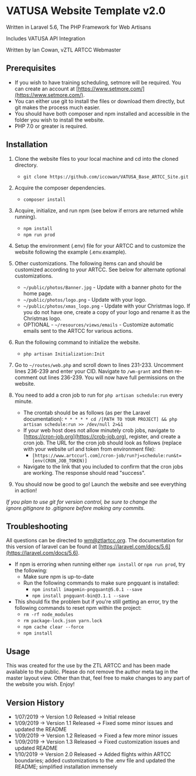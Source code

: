 VATUSA Website Template v2.0
============================

Written in Laravel 5.6, The PHP Framework for Web Artisans

Includes VATUSA API Integration

Written by Ian Cowan, vZTL ARTCC Webmaster

Prerequisites
--------------
- If you wish to have training scheduling, setmore will be required. You can create an account at [https://www.setmore.com/](https://www.setmore.com/).
- You can either use git to install the files or download them directly, but git makes the process much easier.
- You should have both composer and npm installed and accessible in the folder you wish to install the website.
- PHP 7.0 or greater is required.

Installation
------------

1. Clone the website files to your local machine and cd into the cloned directory.
   - `git clone https://github.com/iccowan/VATUSA_Base_ARTCC_Site.git`

2. Acquire the composer dependencies.
   - `composer install`

3. Acquire, initialize, and run npm (see below if errors are returned while running).
   - `npm install`
   - `npm run prod`

4. Setup the environment (.env) file for your ARTCC and to customize the website following the example (.env.example).

5. Other customizations. The following items can and should be customized according to your ARTCC. See below for alternate optional customizations.
   - `~/public/photos/Banner.jpg` - Update with a banner photo for the home page.
   - `~/public/photos/logo.png` - Update with your logo.
   - `~/public/photos/xmas_logo.png` - Update with your Christmas logo. If you do not have one, create a copy of your logo and rename it as the Christmas logo.
   - OPTIONAL - `~/resources/views/emails` - Customize automatic emails sent to the ARTCC for various actions.

6. Run the following command to initialize the website.
   - `php artisan Initialization:Init`

7. Go to `~/routes/web.php` and scroll down to lines 231-233. Uncomment lines 236-239 and enter your CID. Navigate to `/wm-grant` and then re-comment out lines 236-239. You will now have full permissions on the website.

8. You need to add a cron job to run for `php artisan schedule:run` every minute.
   - The crontab should be as follows (as per the Laravel documentation): `* * * * * cd /[PATH TO YOUR PROJECT] && php artisan schedule:run >> /dev/null 2>&1`
   - If your web host does not allow minutely crob jobs, navigate to [https://cron-job.org](https://crob-job.org), register, and create a cron job. The URL for the cron job should look as follows (replace with your website url and token from environment file):
     - `[https://www.artccurl.com]/cron-job/run?j=schedule:run&t=[env(CRON_JOB_TOKEN)]`
   - Navigate to the link that you included to confirm that the cron jobs are working. The response should read "success".

9. You should now be good to go! Launch the website and see everything in action!

*If you plan to use git for version control, be sure to change the ignore.gitignore to .gitignore before making any commits.*

Troubleshooting
---------------
All questions can be directed to [wm@ztlartcc.org](mailto:wm@ztlartcc.org). The documentation for this version of laravel can be found at [https://laravel.com/docs/5.6](https://laravel.com/docs/5.6).

- If npm is erroring when running either `npm install` or `npm run prod`, try the following:
  - Make sure npm is up-to-date
  - Run the following commands to make sure pngquant is installed:
    - `npm install imagemin-pngquant@5.0.1 --save`
    - `npm install pngquant-bin@3.1.1 --save`
- This should fix the problem but if you're still getting an error, try the following commands to reset npm within the project:
  - `rm -rf node_modules`
  - `rm package-lock.json yarn.lock`
  - `npm cache clear --force`
  - `npm install`

Usage
-----
This was created for the use by the ZTL ARTCC and has been made available to the public. Please do not remove the author meta tag in the master layout view. Other than that, feel free to make changes to any part of the website you wish. Enjoy!

Version History
---------------
- 1/07/2019 -> Version 1.0 Released -> Initial release
- 1/09/2019 -> Version 1.1 Released -> Fixed some minor issues and updated the README
- 1/09/2019 -> Version 1.2 Released -> Fixed a few more minor issues
- 1/09/2019 -> Version 1.3 Released -> Fixed customization issues and updated README
- 1/10/2019 -> Version 2.0 Released -> Added flights within ARTCC boundaries; added customizations to the .env file and updated the README; simplified installation immensely
